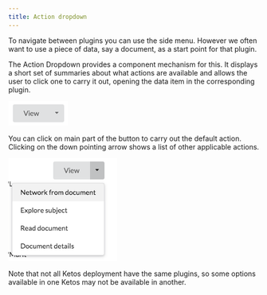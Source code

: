 ```yaml
---
title: Action dropdown 
---
```


To navigate between plugins you can use the side menu. However we often want to use a piece of data, say a document, as a start point for that plugin.

The Action Dropdown provides a component mechanism for this. It displays a short set of summaries about what actions are available and allows the user to click one to carry it out, opening the data item in the corresponding plugin.

![Action dropdown](assets/images/action-closed.png)

You can click on main part of the button to carry out the default action. Clicking on the down pointing arrow shows a list of other applicable actions. 

![Open action dropdown](assets/images/action-open.png)

Note that not all Ketos deployment have the same plugins, so some options available in one Ketos may not be available in another. 